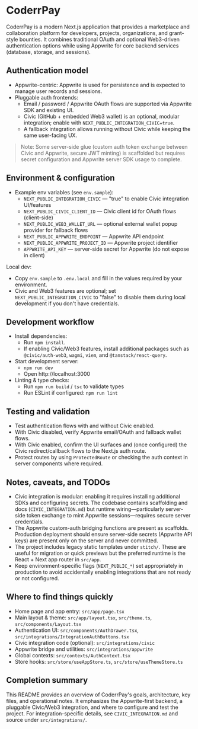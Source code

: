 # CoderrPay

CoderrPay is a modern Next.js application that provides a marketplace and collaboration platform for developers, projects, organizations, and grant-style bounties. It combines traditional OAuth and optional Web3-driven authentication options while using Appwrite for core backend services (database, storage, and sessions).


## Authentication model

- Appwrite-centric: Appwrite is used for persistence and is expected to manage user records and sessions.
- Pluggable auth frontends:
  - Email / password / Appwrite OAuth flows are supported via Appwrite SDK and existing UI.
  - Civic (GitHub + embedded Web3 wallet) is an optional, modular integration; enable with `NEXT_PUBLIC_INTEGRATION_CIVIC=true`.
  - A fallback integration allows running without Civic while keeping the same user-facing UX.

> Note: Some server-side glue (custom auth token exchange between Civic and Appwrite, secure JWT minting) is scaffolded but requires secret configuration and Appwrite server SDK usage to complete.

## Environment & configuration

- Example env variables (see `env.sample`):
  - `NEXT_PUBLIC_INTEGRATION_CIVIC` — "true" to enable Civic integration UI/features
  - `NEXT_PUBLIC_CIVIC_CLIENT_ID` — Civic client id for OAuth flows (client-side)
  - `NEXT_PUBLIC_WEB3_WALLET_URL` — optional external wallet popup provider for fallback flows
  - `NEXT_PUBLIC_APPWRITE_ENDPOINT` — Appwrite API endpoint
  - `NEXT_PUBLIC_APPWRITE_PROJECT_ID` — Appwrite project identifier
  - `APPWRITE_API_KEY` — server-side secret for Appwrite (do not expose in client)

Local dev:
- Copy `env.sample` to `.env.local` and fill in the values required by your environment.
- Civic and Web3 features are optional; set `NEXT_PUBLIC_INTEGRATION_CIVIC` to "false" to disable them during local development if you don't have credentials.

## Development workflow

- Install dependencies:
  - Run `npm install`.
  - If enabling Civic/Web3 features, install additional packages such as `@civic/auth-web3`, `wagmi`, `viem`, and `@tanstack/react-query`.
- Start development server:
  - `npm run dev`
  - Open http://localhost:3000
- Linting & type checks:
  - Run `npm run build` / `tsc` to validate types
  - Run ESLint if configured: `npm run lint`

## Testing and validation

- Test authentication flows with and without Civic enabled.
- With Civic disabled, verify Appwrite email/OAuth and fallback wallet flows.
- With Civic enabled, confirm the UI surfaces and (once configured) the Civic redirect/callback flows to the Next.js auth route.
- Protect routes by using `ProtectedRoute` or checking the auth context in server components where required.

## Notes, caveats, and TODOs

- Civic integration is modular: enabling it requires installing additional SDKs and configuring secrets. The codebase contains scaffolding and docs (`CIVIC_INTEGRATION.md`) but runtime wiring—particularly server-side token exchange to mint Appwrite sessions—requires secure server credentials.
- The Appwrite custom-auth bridging functions are present as scaffolds. Production deployment should ensure server-side secrets (Appwrite API keys) are present only on the server and never committed.
- The project includes legacy static templates under `stitch/`. These are useful for migration or quick previews but the preferred runtime is the React + Next app router in `src/app`.
- Keep environment-specific flags (`NEXT_PUBLIC_*`) set appropriately in production to avoid accidentally enabling integrations that are not ready or not configured.

## Where to find things quickly

- Home page and app entry: `src/app/page.tsx`
- Main layout & theme: `src/app/layout.tsx`, `src/theme.ts`, `src/components/Layout.tsx`
- Authentication UI: `src/components/AuthDrawer.tsx`, `src/integrations/IntegrationAuthButtons.tsx`
- Civic integration code (optional): `src/integrations/civic`
- Appwrite bridge and utilities: `src/integrations/appwrite`
- Global contexts: `src/contexts/AuthContext.tsx`
- Store hooks: `src/store/useAppStore.ts`, `src/store/useThemeStore.ts`

## Completion summary

This README provides an overview of CoderrPay's goals, architecture, key files, and operational notes. It emphasizes the Appwrite-first backend, a pluggable Civic/Web3 integration, and where to configure and test the project. For integration-specific details, see `CIVIC_INTEGRATION.md` and source under `src/integrations/`.
